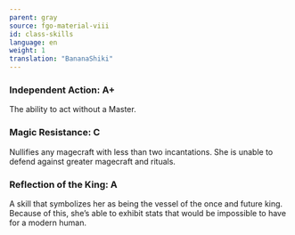 ```yaml
---
parent: gray
source: fgo-material-viii
id: class-skills
language: en
weight: 1
translation: "BananaShiki"
---
```


### Independent Action: A+

The ability to act without a Master.

### Magic Resistance: C

Nullifies any magecraft with less than two incantations.
She is unable to defend against greater magecraft and rituals.

### Reflection of the King: A

A skill that symbolizes her as being the vessel of the once and future king.
Because of this, she’s able to exhibit stats that would be impossible to have for a modern human.

